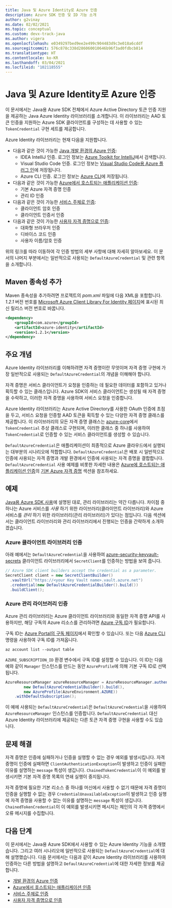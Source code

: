 ```yaml
---
title: Java 및 Azure Identity로 Azure 인증
description: Azure SDK 인증 및 ID 기능 소개
author: g2vinay
ms.date: 02/02/2021
ms.topic: conceptual
ms.custom: devx-track-java
ms.author: vigera
ms.openlocfilehash: e0349297bed9ee2e499c904483d9c3e018a6cddf
ms.sourcegitcommit: 576c878c338d286060010646b96f3ad0fdbcb814
ms.translationtype: HT
ms.contentlocale: ko-KR
ms.lasthandoff: 03/04/2021
ms.locfileid: "102118555"
---
```

# <a name="azure-authentication-with-java-and-azure-identity"></a>Java 및 Azure Identity로 Azure 인증

이 문서에서는 Java용 Azure SDK 전체에서 Azure Active Directory 토큰 인증 지원을 제공하는 Java Azure Identity 라이브러리를 소개합니다. 이 라이브러리는 AAD 토큰 인증을 지원하는 Azure SDK 클라이언트를 구성하는 데 사용할 수 있는 `TokenCredential` 구현 세트를 제공합니다.

Azure Identity 라이브러리는 현재 다음을 지원합니다.

* 다음과 같은 것이 가능한 [Java 개발 환경의 Azure 인증](identity-dev-env-auth.md):
  * IDEA IntelliJ 인증. 로그인 정보는 [Azure Toolkit for IntelliJ](../toolkit-for-intellij/index.yml)에서 검색합니다.
  * Visual Studio Code 인증. 로그인 정보는 [Visual Studio Code용 Azure 플러그 인](https://code.visualstudio.com/docs/azure/extensions)에 저장됩니다.
  * Azure CLI 인증. 로그인 정보는 [Azure CLI](/cli/azure/what-is-azure-cli)에 저장됩니다.
* 다음과 같은 것이 가능한 [Azure에서 호스트되는 애플리케이션 인증](identity-azure-hosted-auth.md):
  * 기본 Azure 자격 증명 인증
  * 관리 ID 인증
* 다음과 같은 것이 가능한 [서비스 주체로 인증](identity-service-principal-auth.md):
  * 클라이언트 암호 인증
  * 클라이언트 인증서 인증
* 다음과 같은 것이 가능한 [사용자 자격 증명으로 인증](identity-user-auth.md):
  * 대화형 브라우저 인증
  * 디바이스 코드 인증
  * 사용자 이름/암호 인증

위의 링크를 따라 이동하여 각 인증 방법의 세부 사항에 대해 자세히 알아보세요. 이 문서의 나머지 부분에서는 일반적으로 사용되는 `DefaultAzureCredential` 및 관련 항목을 소개합니다.

## <a name="add-the-maven-dependencies"></a>Maven 종속성 추가

Maven 종속성을 추가하려면 프로젝트의 *pom.xml* 파일에 다음 XML을 포함합니다. *1.2.1* 버전 번호를 [Microsoft Azure Client Library For Identity 페이지](https://mvnrepository.com/artifact/com.azure/azure-identity)에 표시된 최신 릴리스 버전 번호로 바꿉니다.

```xml
<dependency>
    <groupId>com.azure</groupId>
    <artifactId>azure-identity</artifactId>
    <version>1.2.1</version>
</dependency>
```

## <a name="key-concepts"></a>주요 개념

Azure Identity 라이브러리를 이해하려면 자격 증명이란 무엇이며 자격 증명 구현에 가장 일반적으로 사용되는 `DefaultAzureCredential`의 개념을 이해해야 합니다.

자격 증명은 서비스 클라이언트가 요청을 인증하는 데 필요한 데이터를 포함하고 있거나 획득할 수 있는 클래스입니다. Azure SDK의 서비스 클라이언트는 생성될 때 자격 증명을 수락하고, 이러한 자격 증명을 사용하여 서비스 요청을 인증합니다.

Azure Identity 라이브러리는 Azure Active Directory를 사용한 OAuth 인증에 초점을 두고, 서비스 요청을 인증할 AAD 토큰을 획득할 수 있는 다양한 자격 증명 클래스를 제공합니다. 이 라이브러리의 모든 자격 증명 클래스는 [azure-core][azure_core_library]에서 `TokenCredential` 추상 클래스로 구현되며, 이러한 클래스 중 하나를 사용하여 `TokenCredential`로 인증할 수 있는 서비스 클라이언트를 생성할 수 있습니다.

`DefaultAzureCredential`은 애플리케이션이 최종적으로 Azure 클라우드에서 실행되는 대부분의 시나리오에 적합합니다. `DefaultAzureCredential`은 배포 시 일반적으로 인증에 사용되는 자격 증명과 개발 환경에서 인증에 사용되는 자격 증명을 결합합니다. `DefaultAzureCredential` 사용 예제를 비롯한 자세한 내용은 [Azure에 호스트되는 애플리케이션 인증](identity-azure-hosted-auth.md)의 [기본 Azure 자격 증명](identity-azure-hosted-auth.md#default-azure-credential) 섹션을 참조하세요.

## <a name="examples"></a>예제

[Java용 Azure SDK 사용](overview.md#provision-and-manage-azure-resources-with-management-libraries)에 설명된 대로, 관리 라이브러리는 약간 다릅니다. 차이점 중 하나는 Azure 서비스를 *사용* 하기 위한 라이브러리(클라이언트 라이브러리)와 Azure 서비스를 *관리* 하기 위한 라이브러리(관리 라이브러리)가 있다는 점입니다. 다음 섹션에서는 클라이언트 라이브러리와 관리 라이브러리에서 진행되는 인증을 간략하게 소개하겠습니다.

### <a name="authenticate-azure-client-libraries"></a>Azure 클라이언트 라이브러리 인증

아래 예에서는 `DefaultAzureCredential`을 사용하여 [azure-security-keyvault-secrets][secrets_client_library] 클라이언트 라이브러리에서 `SecretClient`를 인증하는 방법을 보여 줍니다.

```java
// Azure SDK client builders accept the credential as a parameter.
SecretClient client = new SecretClientBuilder()
  .vaultUrl("https://<your Key Vault name>.vault.azure.net")
  .credential(new DefaultAzureCredentialBuilder().build())
  .buildClient();
```

### <a name="authenticate-azure-management-libraries"></a>Azure 관리 라이브러리 인증

Azure 관리 라이브러리는 Azure 클라이언트 라이브러리와 동일한 자격 증명 API를 사용하지만, 해당 구독의 Azure 리소스를 관리하려면 [Azure 구독 ID](/learn/modules/create-an-azure-account/4-multiple-subscriptions)가 필요합니다.

구독 ID는 [Azure Portal의 구독 페이지](https://portal.azure.com/#blade/Microsoft_Azure_Billing/SubscriptionsBlade)에서 확인할 수 있습니다. 또는 다음 [Azure CLI][azure_cli] 명령을 사용하여 구독 ID를 가져옵니다.

```azurecli
az account list --output table
```

`AZURE_SUBSCRIPTION_ID` 환경 변수에서 구독 ID를 설정할 수 있습니다. 이 ID는 다음 예와 같이 `Manager` 인스턴스를 만드는 동안 `AzureProfile`에 의해 기본 구독 ID로 선택됩니다.

```java
AzureResourceManager azureResourceManager = AzureResourceManager.authenticate(
        new DefaultAzureCredentialBuilder().build(),
        new AzureProfile(AzureEnvironment.AZURE))
    .withDefaultSubscription();
```

이 예에 사용되는 `DefaultAzureCredential`은 `DefaultAzureCredential`을 사용하여 `AzureResourceManager` 인스턴스를 인증합니다. `DefaultAzureCredential` 대신 Azure Identity 라이브러리에 제공되는 다른 토큰 자격 증명 구현을 사용할 수도 있습니다.

## <a name="troubleshooting"></a>문제 해결

자격 증명은 인증에 실패하거나 인증을 실행할 수 없는 경우 예외를 발생시킵니다. 자격 증명이 인증에 실패하면 `ClientAuthenticationException`이 발생하고 인증이 실패한 이유를 설명하는 `message` 특성이 생깁니다. `ChainedTokenCredential`이 이 예외를 발생시키면 기본 자격 증명 목록의 연쇄 실행이 중지됩니다.

자격 증명에 필요한 기본 리소스 중 하나를 머신에서 사용할 수 없기 때문에 자격 증명이 인증을 실행할 수 없는 경우 `CredentialUnavailableException`이 발생하고 인증 실행에 자격 증명을 사용할 수 없는 이유를 설명하는 `message` 특성이 생깁니다. `ChainedTokenCredential`이 이 예외를 발생시키면 메시지는 체인의 각 자격 증명에서 오류 메시지를 수집합니다.

## <a name="next-steps"></a>다음 단계

이 문서에서는 Java용 Azure SDK에서 사용할 수 있는 Azure Identity 기능을 소개했습니다. 그리고 여러 시나리오에 일반적으로 사용되는 `DefaultAzureCredential`에 대해 설명했습니다. 다음 문서에서는 다음과 같이 Azure Identity 라이브러리를 사용하여 인증하는 다른 방법을 설명하고 `DefaultAzureCredential`에 대한 자세한 정보를 제공합니다.

* [개발 환경의 Azure 인증](identity-dev-env-auth.md)
* [Azure에서 호스트되는 애플리케이션 인증](identity-azure-hosted-auth.md)
* [서비스 주체로 인증](identity-service-principal-auth.md)
* [사용자 자격 증명으로 인증](identity-user-auth.md)

<!-- LINKS -->
[azure_cli]: /cli/azure
[azure_sub]: https://azure.microsoft.com/free/
[source]: https://github.com/Azure/azure-sdk-for-java/tree/master/sdk/identity/azure-identity
[aad_doc]: /azure/active-directory/
[code_of_conduct]: https://opensource.microsoft.com/codeofconduct/
[keys_client_library]: https://github.com/Azure/azure-sdk-for-java/tree/master/sdk/keyvault/azure-security-keyvault-keys
[logging]: https://github.com/Azure/azure-sdk-for-java/wiki/Logging-with-Azure-SDK
[secrets_client_library]: https://github.com/Azure/azure-sdk-for-java/tree/master/sdk/keyvault/azure-security-keyvault-secrets
[eventhubs_client_library]: https://github.com/Azure/azure-sdk-for-java/tree/master/sdk/eventhubs/azure-messaging-eventhubs
[azure_core_library]: https://github.com/Azure/azure-sdk-for-java/tree/master/sdk/core
[javadoc]: https://azure.github.io/azure-sdk-for-java
[jdk_link]: /java/azure/jdk